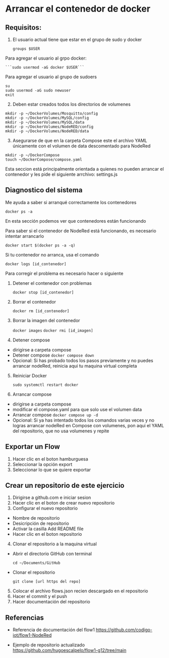 # Arrancar el contenedor de docker

## Requisitos:

1. El usuario actual tiene que estar en el grupo de sudo y docker

    ```groups $USER```

Para agregar el usuario al grpo docker:

    ```sudo usermod -aG docker $USER```

Para agregar el usuario al grupo de sudoers

```
su
sudo usermod -aG sudo newuser
exit
```

2. Deben estar creados todos los directorios de volumenes
```
mkdir -p ~/DockerVolumes/Mosquitto/config
mkdir -p ~/DockerVolumes/MySQL/config
mkdir -p ~/DockerVolumes/MySQL/data
mkdir -p ~/DockerVolumes/NodeRED/config
mkdir -p ~/DockerVolumes/NodeRED/data
```

3. Asegurarse de que en la carpeta Compose este el archivo YAML únicamente con el volumen de data descomentado para NodeRed

```
mkdir -p ~/DockerCompose
touch ~/DockerCompose/compose.yaml
```

Esta seccion está principalmente orientada a quienes no pueden arrancar el contenedor y les pide el siguiente arrchivo: settings.js

## Diagnostico del sistema
Me ayuda a saber si arranqué correctamente los contenedores
```
docker ps -a
```

En esta sección podemos ver que contenedores están funcionando

Para saber si el contenedor de NodeRed está funcionando, es necesario intentar arrancarlo

```
docker start $(docker ps -a -q)
```

Si tu contenedor no arranca, usa el comando 
```
docker logs [id_contenedor]
```
Para corregir el problema es necesario hacer o siguiente

1. Detener el contenedor con problemas

    ```docker stop [id_contenedor]```

2. Borrar el contenedor
    
    ```docker rm [id_contenedor]```
3. Borrar la imagen del contenedor
    
    ```docker images```
    ```docker rmi [id_imagen]```
    
4. Detener compose
- dirigirse a carpeta compose
- Detener compose
    ```docker compose down```
- Opcional: Si has probado todos los pasos previamente y no puedes arrancar nodeRed, reinicia aqui tu maquina virtual completa

5. Reiniciar Docker

    ```sudo systemctl restart docker```

6. Arrancar compose
- dirigirse a carpeta compose
- modificar el compose.yaml para que solo use el volumen data
- Arrancar compose
    ```docker compose up -d```
- Opcional: Si ya has intentado todos los comandos varias veces y no logras arrancar nodeRed en Compose con volumenes, pon aqui el YAML del repositorio, que no usa volumenes y repite

## Exportar un Flow

1. Hacer clic en el boton hamburguesa
2. Seleccionar la opción export 
3. Seleccionar lo que se quiere exportar

## Crear un repositorio de este ejercicio

1. Dirigirse a github.com e iniciar sesion
2. Hacer clic en el boton de crear nuevo repositorio
3. Configurar el nuevo repositorio
- Nombre de repositorio
- Desicripción de repositorio
- Activar la casilla Add README file
- Hacer clic en el boton repositorio
4. Clonar el repositorio a la maquina virtual
- Abrir el directorio GitHub con terminal 

    ```cd ~/Documents/GitHub```
- Clonar el repositorio

    ```git clone [url https del repo]```
5. Colocar el archivo flows.json recien descargado en el repositorio
6. Hacer el commit y el push
7. Hacer documentación del repositorio

## Referencias

- Referencia de documentación del flow1 https://github.com/codigo-iot/flow1-NodeRed

- Ejemplo de repositorio actualizado https://github.com/hugoescalpelo/flow1-g12/tree/main

